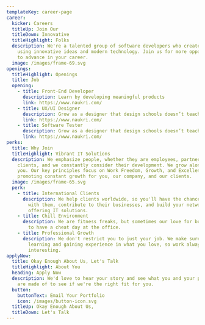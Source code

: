 ```yaml
---
templateKey: career-page
career:
  kicker: Careers
  titleUp: Join Our
  titleDown: Innovative
  titleHighlight: Folks
  description: We're a talented group of software developers who create new things
    using innovative ideas and modern technology. Join us for more opportunities
    to advance in your career.
  image: /images/frame-69.svg
openings:
  titleHighlight: Openings
  title: Job
  opening:
    - title: Front-End Developer
      description: Learn by developing meaningful products
      link: https://www.naukri.com/
    - title: UX/UI Designer
      description: Grow as a designer that design schools doesn’t teach you
      link: https://www.naukri.com/
    - title: Software Tester
      description: Grow as a designer that design schools doesn’t teach you
      link: https://www.naukri.com/
perks:
  title: Why Join
  titleHighlight: Vibrant IT Solutions
  description: We emphasize people, whether they are employees, partners, or
    clients, and we constantly consider their development. We grow along with
    you. Our key principles focus on Work Freedom, Growth, and Excellence,
    promoting constant growth for you, our company, and our clients.
  image: /images/frame-65.svg
  perk:
    - title: International Clients
      description: We help clients worldwide, so you'll have the chance to collaborate
        with them, contribute to their businesses, and build your network by
        offering IT solutions.
    - title: Chill Environment
      description: We are fitness freaks, but sometimes our love for burgers leads us
        to have a cheat day at the office.
    - title: Professional Growth
      description: We don't restrict you to just your job. We make sure you keep
        learning and gaining experience in what you love, so work always stays
        interesting.
applyNow:
  title: Okay Enough About Us, Let's Talk
  titleHighlight: About You
  heading: Apply Now
  description: We'd love to hear your story and see what you and your past work
    are made of to see if we're the right fit for you.
  button:
    buttonText: Email Your Portfolio
    icon: /images/button-icon.svg
  titleUp: Okay Enough About Us,
  titleDown: Let's Talk
---
```

